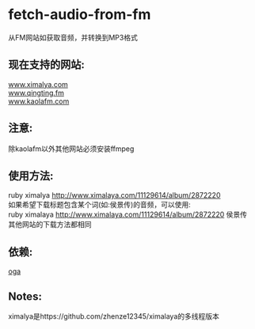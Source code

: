 # fetch-audio-from-fm
从FM网站如获取音频，并转换到MP3格式

现在支持的网站:
------
www.ximalya.com  
www.qingting.fm  
www.kaolafm.com  

注意:
------
除kaolafm以外其他网站必须安装ffmpeg

使用方法:
------
ruby ximalya http://www.ximalaya.com/11129614/album/2872220  
如果希望下载标题包含某个词(如:侯景传)的音频，可以使用:  
ruby ximalaya http://www.ximalaya.com/11129614/album/2872220 侯景传  
其他网站的下载方法都相同  

依赖:
------
[oga](https://github.com/YorickPeterse/oga "oga")

Notes:
------
ximalya是https://github.com/zhenze12345/ximalaya的多线程版本
